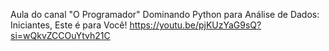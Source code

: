 Aula do canal "O Programador"
Dominando Python para Análise de Dados: Iniciantes, Este é para Você!
https://youtu.be/pjKUzYaG9sQ?si=wQkvZCCOuYtvh21C
